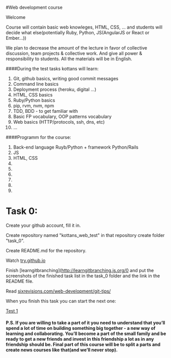 #Web development course

Welcome

Course will contain basic web knowleges, HTML, CSS, ... and students will decide what else(potentially Ruby, Python, JS(AngularJS or React or Ember...))

We plan to decrease the amount of the lecture in favor of collective discussion, team projects & collective work.
And give all power & responsibility to students.
All the materials will be in English.

####During the test tasks kottans will learn:

1. Git, github basics, writing good commit messages
2. Command line basics
3. Deployment process (heroku, digital ...)
4. HTML, CSS basics
5. Ruby/Python basics
6. pip, rvm, nvm, npm
7. TDD, BDD - to get familiar with
8. Basic FP vocabulary, OOP patterns vocabulary
9. Web basics (HTTP/protocols, ssh, dns, etc)
10. ...

####Programm for the course:

1. Back-end language Ruyb/Python + framework Python/Rails
2. JS
3. HTML, CSS
4. 
5. 
6. 
7. 
8. 
9. 

# Task 0:
Create your github account, fill it in.

Create repository named "kottans_web_test" in that repository create folder "task_0".

Create README.md for the repository.

Watch [try.github.io](https://try.github.io/levels/1/challenges/1)

Finish [learngitbranching](http://learngitbranching.js.org/0 and put the screenshots of the finished task list in the task_0 folder and the link in the README file.

Read [sixrevisions.com/web-development/git-tips/](http://sixrevisions.com/web-development/git-tips/)

When you finish this task you can start the next one:

[Test 1](https://github.com/Kottans/web/blob/master/README01.md)

#### P.S. If you are willing to take a part of it you need to understand that you’ll spend a lot of time on building something big together - a new way of learning and collaborating. You’ll become a part of the small family and be ready to get a new friends and invest in this friendship a lot as in any friendship should be. Final part of this course will be to split a parts and create news courses like that(and we’ll never stop).

